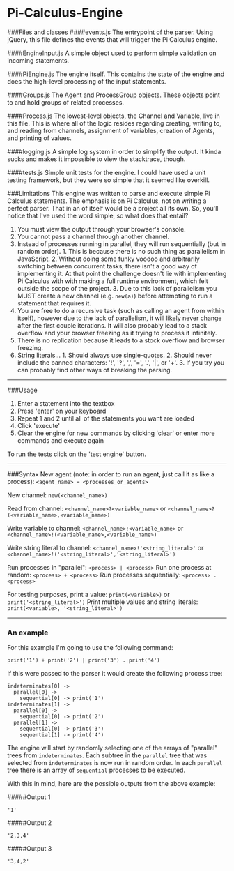 # Pi-Calculus-Engine

###Files and classes
####events.js
The entrypoint of the parser. Using jQuery, this file defines the events that will trigger the Pi Calculus engine.

####EngineInput.js
A simple object used to perform simple validation on incoming statements.

####PiEngine.js
The engine itself. This contains the state of the engine and does the high-level processing of the input statements.

####Groups.js
The Agent and ProcessGroup objects. These objects point to and hold groups of related processes.

####Process.js
The lowest-level objects, the Channel and Variable, live in this file. This is where all of the logic resides regarding
creating, writing to, and reading from channels, assignment of variables, creation of Agents, and printing of values.

####logging.js
A simple log system in order to simplify the output. It kinda sucks and makes it impossible to view the stacktrace,
though.

####tests.js
Simple unit tests for the engine. I could have used a unit testing framework, but they were so simple that it seemed
like overkill.

###Limitations
This engine was written to parse and execute simple Pi Calculus statements. The emphasis is on Pi Calculus, not on
writing a perfect parser. That in an of itself would be a project all its own. So, you'll notice that I've used the word
simple, so what does that entail?
  1. You must view the output through your browser's console.
  2. You cannot pass a channel through another channel.
  3. Instead of processes running in parallel, they will run sequentially (but in random order).
    1. This is because there is no such thing as parallelism in JavaScript.
    2. Without doing some funky voodoo and arbitrarily switching between concurrent tasks, there isn't a good way of
    implementing it. At that point the challenge doesn't lie with implementing Pi Calculus with with making a full
    runtime environment, which felt outside the scope of the project.
    3. Due to this lack of parallelism you MUST create a new channel (e.g. `new(a)`) before attempting to run a
    statement that requires it.
  4. You are free to do a recursive task (such as calling an agent from within itself), however due to the lack of
  parallelism, it will likely never change after the first couple iterations. It will also probably lead to a stack
  overflow and your browser freezing as it trying to process it infinitely.
  5. There is no replication because it leads to a stock overflow and browser freezing.
  6. String literals...
    1. Should always use single-quotes.
    2. Should never include the banned characters: '!', '?', ',', '=', '.', '|', or '+'.
    3. If you try you can probably find other ways of breaking the parsing.

---
###Usage
  1. Enter a statement into the textbox
  2. Press 'enter' on your keyboard
  3. Repeat 1 and 2 until all of the statements you want are loaded
  4. Click 'execute'
  5. Clear the engine for new commands by clicking 'clear' or enter more commands and execute again

To run the tests click on the 'test engine' button.

---
###Syntax
New agent (note: in order to run an agent, just call it as like a process):
`<agent_name> = <processes_or_agents>`

New channel:
`new(<channel_name>)`

Read from channel:
`<channel_name>?<variable_name>` or `<channel_name>?(<variable_name>,<variable_name>)`

Write variable to channel:
`<channel_name>!<variable_name>` or `<channel_name>!(<variable_name>,<variable_name>)`

Write string literal to channel:
`<channel_name>!'<string_literal>'` or `<channel_name>!('<string_literal>','<string_literal>')`

Run processes in "parallel":
`<process> | <process>`
Run one process at random:
`<process> + <process>`
Run processes sequentially:
`<process> . <process>`

For testing purposes, print a value:
`print(<variable>)` or `print('<string_literal>')`
Print multiple values and string literals:
`print(<variable>, '<string_literal>')`

---
### An example
For this example I'm going to use the following command:
```
print('1') + print('2') | print('3') . print('4')
```

If this were passed to the parser it would create the following process tree:

```
indeterminates[0] ->
  parallel[0] ->
    sequential[0] -> print('1')
indeterminates[1] ->
  parallel[0] ->
    sequential[0] -> print('2')
  parallel[1] ->
    sequential[0] -> print('3')
    sequential[1] -> print('4')
```

The engine will start by randomly selecting one of the arrays of "parallel" trees from `indeterminates`. Each subtree in
the `parallel` tree that was selected from `indeterminates` is now run in random order. In each `parallel` tree there is
an array of `sequential` processes to be executed.

With this in mind, here are the possible outputs from the above example:

#####Output 1
```
'1'
```

#####Output 2
```
'2,3,4'
```

#####Output 3
```
'3,4,2'
```
